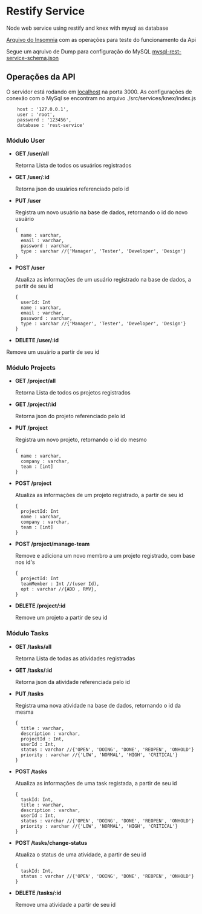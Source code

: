 # Restify Service
Node web service using restify and knex with mysql as database

[Arquivo do Insomnia](https://drive.google.com/file/d/1imAx_KpwE1QpKmlyPVSHK7r0410yyV1Z/view?usp=sharing) com as operações para teste do funcionamento da Api

Segue um aqruivo de Dump para configuração do MySQL [mysql-rest-service-schema.json](https://drive.google.com/file/d/1B8Vc4jL5vmOe4H8RDfvUMV3n8u4mnKcl/view?usp=sharing)

## Operações da API
O servidor está rodando em [localhost](http://localhost:3000/) na porta 3000. 
As configurações de conexão com o MySql se encontram no arquivo ./src/services/knex/index.js 
```
    host : '127.0.0.1',
    user : 'root',
    password : '123456',
    database : 'rest-service'
```


### Módulo User
  - **GET /user/all**
  
    Retorna Lista de todos os usuários registrados
    
  - **GET /user/:id** 
  
    Retorna json do usuários referenciado pelo id
    
  - **PUT /user**
  
    Registra um novo usuário na base de dados, retornando o id do novo usuário 
    
    ```
    {
      name : varchar,
      email : varchar,
      password : varchar,
      type : varchar //{'Manager', 'Tester', 'Developer', 'Design'}
    }
    ```
  - **POST /user**
  
    Atualiza as informações de um usuário registrado na base de dados, a partir de seu id
    
    ```
    {
      userId: Int
      name : varchar,
      email : varchar,
      password : varchar,
      type : varchar //{'Manager', 'Tester', 'Developer', 'Design'}
    }
    ```
    
  - **DELETE /user/:id**
  
  Remove um usuário a partir de seu id
  

### Módulo Projects
  - **GET /project/all**
  
    Retorna Lista de todos os projetos registrados
   
  - **GET /project/:id**
  
    Retorna json do projeto referenciado pelo id
    
  - **PUT /project**
  
    Registra um novo projeto, retornando o id do mesmo 
   
    ```
    {
      name : varchar,
      company : varchar,
      team : [int]
    }
    ```
    
  - **POST /project**
  
    Atualiza as informações de um projeto registrado, a partir de seu id
    
    ```
    {
      projectId: Int
      name : varchar,
      company : varchar,
      team : [int]
    }
    ```
    
  - **POST /project/manage-team**
  
    Remove e adiciona um novo membro a um projeto registrado, com base nos id's
   
    ```
    {
      projectId: Int
      teamMember : Int //(user Id),
      opt : varchar //{ADD , RMV},
    }
    ```
  
  
  - **DELETE /project/:id**
  
    Remove um projeto a partir de seu id

### Módulo Tasks
  - **GET /tasks/all**
  
    Retorna Lista de todas as atividades registradas
   
  - **GET /tasks/:id**
  
    Retorna json da atividade referenciada pelo id
    
  - **PUT /tasks**
  
    Registra uma nova atividade na base de dados, retornando o id da mesma 
    
    ```
    {
      title : varchar,
      description : varchar,
      projectId : Int,
      userId : Int,
      status : varchar //{'OPEN', 'DOING', 'DONE', 'REOPEN', 'ONHOLD'}
      priority : varchar //{'LOW', 'NORMAL', 'HIGH', 'CRITICAL'}
    }
    ```
    
  - **POST /tasks**
  
    Atualiza as informações de uma task registada, a partir de seu id
    
    ```
    {
      taskId: Int,
      title : varchar,
      description : varchar,
      userId : Int,
      status : varchar //{'OPEN', 'DOING', 'DONE', 'REOPEN', 'ONHOLD'}
      priority : varchar //{'LOW', 'NORMAL', 'HIGH', 'CRITICAL'}
    }
    ```
    
  - **POST /tasks/change-status**
  
    Atualiza o status de uma atividade, a partir de seu id
   
    ```
    {
      taskId: Int,
      status : varchar //{'OPEN', 'DOING', 'DONE', 'REOPEN', 'ONHOLD'}
    }
    ```
    
  - **DELETE /tasks/:id**
  
    Remove uma atividade a partir de seu id
